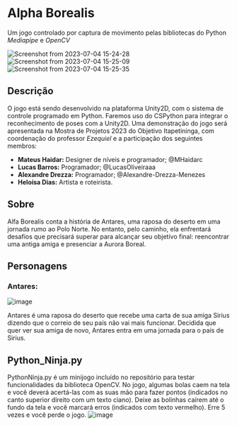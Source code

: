 # Alpha Borealis

Um jogo controlado por captura de movimento pelas bibliotecas do Python _Mediapipe_ e _OpenCV_

![Screenshot from 2023-07-04 15-24-28](https://github.com/MHaidarc/Alpha-Borealis/assets/114187667/c3638125-e0eb-4705-96c5-86ac983442d3)
![Screenshot from 2023-07-04 15-25-09](https://github.com/MHaidarc/Alpha-Borealis/assets/114187667/2600018c-7ffb-4996-9520-01532cd32f8f)
![Screenshot from 2023-07-04 15-25-35](https://github.com/MHaidarc/Alpha-Borealis/assets/114187667/65c0ed0a-b37e-4ad0-848f-d009ae1a4775)


## Descrição

O jogo está sendo desenvolvido na plataforma Unity2D, com o sistema de controle programado em Python. Faremos uso do CSPython para integrar o reconhecimento de poses com a Unity2D. Uma demonstração do jogo será apresentada na Mostra de Projetos 2023 do Objetivo Itapetininga, com coordenação do professor _Ezequiel_ e a participação dos seguintes membros:

- **Mateus Haidar:** Designer de níveis e programador; @MHaidarc
- **Lucas Barros:** Programador; @LucasOliveiraaa
- **Alexandre Drezza:** Programador; @Alexandre-Drezza-Menezes
- **Heloísa Dias:** Artista e roteirista.

## Sobre

Alfa Borealis conta a história de Antares, uma raposa do deserto em uma jornada rumo ao Polo Norte. No entanto, pelo caminho, ela enfrentará desafios que precisará superar para alcançar seu objetivo final: reencontrar uma antiga amiga e presenciar a Aurora Boreal.

## Personagens

### Antares:
![image](https://github.com/MHaidarc/Alpha-Borealis/assets/114187667/5346bbdb-9938-4f58-9b0c-23b1ca0c4804)

Antares é uma raposa do deserto que recebe uma carta de sua amiga Sirius dizendo que o correio de seu país não vai mais funcionar. Decidida que quer ver sua amiga de novo, Antares entra em uma jornada para o país de Sirius.

## Python_Ninja.py

PythonNinja.py é um minijogo incluído no repositório para testar funcionalidades da biblioteca OpenCV. No jogo, algumas bolas caem na tela e você deverá acertá-las com as suas mão para fazer pontos (indicados no canto superior direito com um texto ciano). Deixe as bolinhas caírem até o fundo da tela e você marcará erros (indicados com texto vermelho). Erre 5 vezes e você perde o jogo.
![image](https://github.com/MHaidarc/Alpha-Borealis/assets/114187667/dceaa480-fad8-4ba9-9bdc-ce1a28af7980)
